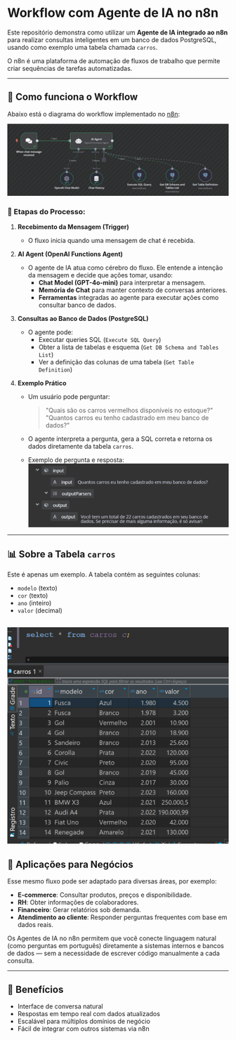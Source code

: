 # Workflow com Agente de IA no n8n

Este repositório demonstra como utilizar um **Agente de IA integrado ao n8n** para realizar consultas inteligentes em um banco de dados PostgreSQL, usando como exemplo uma tabela chamada `carros`.

O n8n é uma plataforma de automação de fluxos de trabalho que permite criar sequências de tarefas automatizadas.

---

## 🔧 Como funciona o Workflow

Abaixo está o diagrama do workflow implementado no [n8n](https://n8n.io):

![Workflow](./workflow01.png)

### 🔄 Etapas do Processo:

1. **Recebimento da Mensagem (Trigger)**
   - O fluxo inicia quando uma mensagem de chat é recebida.

2. **AI Agent (OpenAI Functions Agent)**
   - O agente de IA atua como cérebro do fluxo. Ele entende a intenção da mensagem e decide que ações tomar, usando:
     - **Chat Model (GPT-4o-mini)** para interpretar a mensagem.
     - **Memória de Chat** para manter contexto de conversas anteriores.
     - **Ferramentas** integradas ao agente para executar ações como consultar banco de dados.

3. **Consultas ao Banco de Dados (PostgreSQL)**
   - O agente pode:
     - Executar queries SQL (`Execute SQL Query`)
     - Obter a lista de tabelas e esquema (`Get DB Schema and Tables List`)
     - Ver a definição das colunas de uma tabela (`Get Table Definition`)

4. **Exemplo Prático**
   - Um usuário pode perguntar:
     > "Quais são os carros vermelhos disponíveis no estoque?"
     > "Quantos carros eu tenho cadastrado em meu banco de dados?"
   - O agente interpreta a pergunta, gera a SQL correta e retorna os dados diretamente da tabela `carros`.
  
   - Exemplo de pergunta e resposta:
     ![Exemplo](./exemplo.png)

---

## 📊 Sobre a Tabela `carros`

Este é apenas um exemplo. A tabela contém as seguintes colunas:
- `modelo` (texto)
- `cor` (texto)
- `ano` (inteiro)
- `valor` (decimal)

![Exemplo_Tabela](./tabela_carros.png)
---

## 💼 Aplicações para Negócios

Esse mesmo fluxo pode ser adaptado para diversas áreas, por exemplo:
- **E-commerce**: Consultar produtos, preços e disponibilidade.
- **RH**: Obter informações de colaboradores.
- **Financeiro**: Gerar relatórios sob demanda.
- **Atendimento ao cliente**: Responder perguntas frequentes com base em dados reais.

Os Agentes de IA no n8n permitem que você conecte linguagem natural (como perguntas em português) diretamente a sistemas internos e bancos de dados — sem a necessidade de escrever código manualmente a cada consulta.

---

## 🚀 Benefícios

- Interface de conversa natural
- Respostas em tempo real com dados atualizados
- Escalável para múltiplos domínios de negócio
- Fácil de integrar com outros sistemas via n8n
